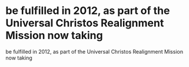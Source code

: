 # be fulfilled in 2012, as part of the Universal Christos Realignment Mission now taking

be fulfilled in 2012, as part of the Universal Christos Realignment Mission now taking